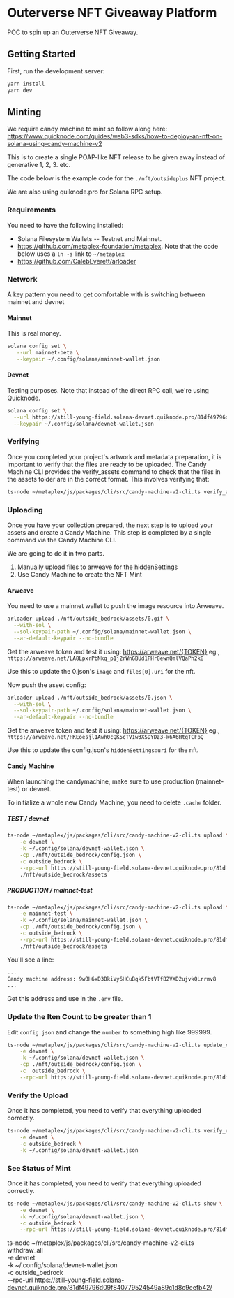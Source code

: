 # Outerverse NFT Giveaway Platform

POC to spin up an Outerverse NFT Giveaway.

## Getting Started

First, run the development server:

```bash
yarn install
yarn dev
```


## Minting

We require candy machine to mint so follow along here:
https://www.quicknode.com/guides/web3-sdks/how-to-deploy-an-nft-on-solana-using-candy-machine-v2

This is to create a single POAP-like NFT release to be given away instead of generative 1, 2, 3. etc.

The code below is the example code for the `./nft/outsideplus` NFT project.

We are also using quiknode.pro for Solana RPC setup.

### Requirements

You need to have the following installed:
* Solana Filesystem Wallets -- Testnet and Mainnet.
* https://github.com/metaplex-foundation/metaplex.  Note that the code below uses a `ln -s` link to `~/metaplex`
* https://github.com/CalebEverett/arloader


### Network

A key pattern you need to get comfortable with is switching between mainnet and devnet

#### Mainnet

This is real money.

```bash
solana config set \
   --url mainnet-beta \
   --keypair ~/.config/solana/mainnet-wallet.json
```

#### Devnet

Testing purposes. 
Note that instead of the direct RPC call, we're using Quicknode.

```bash
solana config set \
  --url https://still-young-field.solana-devnet.quiknode.pro/81df49796d09f840779524549a89c1d8c9eefb42/ \
  --keypair ~/.config/solana/devnet-wallet.json
```

### Verifying
Once you completed your project's artwork and metadata preparation, it is important to verify that the files are ready to be uploaded. The Candy Machine CLI provides the verify_assets command to check that the files in the assets folder are in the correct format. This involves verifying that:

```bash
ts-node ~/metaplex/js/packages/cli/src/candy-machine-v2-cli.ts verify_assets ./nft/outside_bedrock/assets
```

### Uploading
Once you have your collection prepared, the next step is to upload your assets and create a Candy Machine. 
This step is completed by a single command via the Candy Machine CLI.

We are going to do it in two parts. 
1. Manually upload files to arweave for the hiddenSettings
2. Use Candy Machine to create the NFT Mint

#### Arweave

You need to use a mainnet wallet to push the image resource into Arweave.

```bash
arloader upload ./nft/outside_bedrock/assets/0.gif \
  --with-sol \
  --sol-keypair-path ~/.config/solana/mainnet-wallet.json \
  --ar-default-keypair --no-bundle
```

Get the arweave token and test it using: https://arweave.net/{TOKEN}
eg., `https://arweave.net/LA8LpxrPbNkq_p1j2rWnGBUd1PHr8ewnQmlVQaPh2k8`

Use this to update the 0.json's `image` and `files[0].uri` for the nft.

Now push the asset config:

```bash
arloader upload ./nft/outside_bedrock/assets/0.json \
  --with-sol \
  --sol-keypair-path ~/.config/solana/mainnet-wallet.json \
  --ar-default-keypair --no-bundle
```

Get the arweave token and test it using: https://arweave.net/{TOKEN}
eg., `https://arweave.net/HKEoesjl1Awh0cQK5cTV1w3XSDYDz3-k6A6HtgTCFpQ`

Use this to update the config.json's `hiddenSettings:uri` for the nft.

#### Candy Machine

When launching the candymachine, make sure to use production (mainnet-test) or devnet.

To initialize a whole new Candy Machine, you need to delete `.cache` folder.

##### TEST / devnet
```bash
ts-node ~/metaplex/js/packages/cli/src/candy-machine-v2-cli.ts upload \
    -e devnet \
    -k ~/.config/solana/devnet-wallet.json \
    -cp ./nft/outside_bedrock/config.json \
    -c outside_bedrock \
    --rpc-url https://still-young-field.solana-devnet.quiknode.pro/81df49796d09f840779524549a89c1d8c9eefb42/ \
    ./nft/outside_bedrock/assets
```

##### PRODUCTION / mainnet-test
```bash
ts-node ~/metaplex/js/packages/cli/src/candy-machine-v2-cli.ts upload \
    -e mainnet-test \
    -k ~/.config/solana/mainnet-wallet.json \
    -cp ./nft/outside_bedrock/config.json \
    -c outside_bedrock \
    --rpc-url https://still-young-field.solana-devnet.quiknode.pro/81df49796d09f840779524549a89c1d8c9eefb42/ \
    ./nft/outside_bedrock/assets
```

You'll see a line:

```bash
...
Candy machine address: 9wBH6xD3DkiVy6HCuBqk5FbtVTfB2VXD2ujvkQLrrmv8
...
```
Get this address and use in the `.env` file.


### Update the Iten Count to be greater than 1

Edit `config.json` and change the `number` to something high like 999999.

```bash
ts-node ~/metaplex/js/packages/cli/src/candy-machine-v2-cli.ts update_candy_machine \
    -e devnet \
    -k ~/.config/solana/devnet-wallet.json \
    -cp ./nft/outside_bedrock/config.json \
    -c  outside_bedrock \
    --rpc-url https://still-young-field.solana-devnet.quiknode.pro/81df49796d09f840779524549a89c1d8c9eefb42/ 
```
  

### Verify the Upload
Once it has completed, you need to verify that everything uploaded correctly.

```bash
ts-node ~/metaplex/js/packages/cli/src/candy-machine-v2-cli.ts verify_upload \
    -e devnet \
    -c outside_bedrock \
    -k ~/.config/solana/devnet-wallet.json
```

### See Status of Mint
Once it has completed, you need to verify that everything uploaded correctly.

```bash
ts-node ~/metaplex/js/packages/cli/src/candy-machine-v2-cli.ts show \
    -e devnet \
    -k ~/.config/solana/devnet-wallet.json \
    -c outside_bedrock \
    --rpc-url https://still-young-field.solana-devnet.quiknode.pro/81df49796d09f840779524549a89c1d8c9eefb42/ 
```

ts-node ~/metaplex/js/packages/cli/src/candy-machine-v2-cli.ts withdraw_all \
    -e devnet \
    -k ~/.config/solana/devnet-wallet.json \
    -c outside_bedrock \
    --rpc-url https://still-young-field.solana-devnet.quiknode.pro/81df49796d09f840779524549a89c1d8c9eefb42/ 